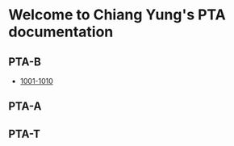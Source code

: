 # Welcome to Chiang Yung's PTA documentation

## PTA-B
- [1001-1010](PTA-B-1001-1010.md)

## PTA-A

## PTA-T
